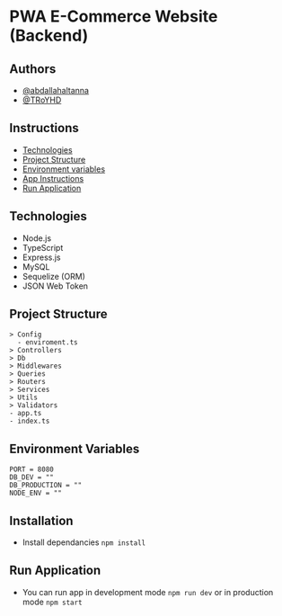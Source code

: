# PWA E-Commerce Website (Backend)

## Authors

- [@abdallahaltanna](https://github.com/abdallahaltanna)
- [@TRoYHD](https://github.com/TRoYHD)

## Instructions

- [Technologies](#technologies)
- [Project Structure](#project-structure)
- [Environment variables](#environment-variables)
- [App Instructions](#installation)
- [Run Application](#run-application)

## Technologies

- Node.js
- TypeScript
- Express.js
- MySQL
- Sequelize (ORM)
- JSON Web Token

## Project Structure

```
> Config
  - enviroment.ts
> Controllers
> Db
> Middlewares
> Queries
> Routers
> Services
> Utils
> Validators
- app.ts
- index.ts
```

## Environment Variables

```
PORT = 8080
DB_DEV = ""
DB_PRODUCTION = ""
NODE_ENV = ""
```

## Installation

- Install dependancies `npm install`

## Run Application

- You can run app in development mode `npm run dev` or in production mode `npm start`
